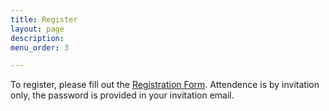 ```yaml
---
title: Register
layout: page
description:  
menu_order: 3

---
```


To register, please fill out the [Registration
Form](https://docs.google.com/forms/d/141f34b5thrhUFbj4dOE3uDjsY8CqjbXE_-kkGvYZxMg/). Attendence is by invitation only, the password is provided in your invitation email.
